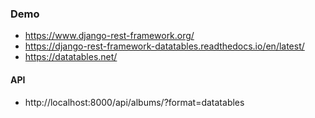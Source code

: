 ### Demo

* https://www.django-rest-framework.org/
* https://django-rest-framework-datatables.readthedocs.io/en/latest/
* https://datatables.net/

#### API

* http://localhost:8000/api/albums/?format=datatables